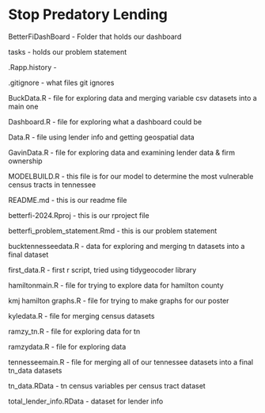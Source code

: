 # Stop Predatory Lending

BetterFiDashBoard - Folder that holds our dashboard

tasks - holds our problem statement

.Rapp.history - 

.gitignore - what files git ignores

BuckData.R - file for exploring data and merging variable csv datasets into a main one

Dashboard.R - file for exploring what a dashboard could be

Data.R - file using lender info and getting geospatial data

GavinData.R - file for exploring data and examining lender data & firm ownership

MODELBUILD.R - this file is for our model to determine the most vulnerable census tracts in tennessee

README.md - this is our readme file

betterfi-2024.Rproj - this is our rproject file

betterfi_problem_statement.Rmd - this is our problem statement

bucktennesseedata.R - data for exploring and merging tn datasets into a final dataset

first_data.R - first r script, tried using tidygeocoder library

hamiltonmain.R - file for trying to explore data for hamilton county

kmj hamilton graphs.R - file for trying to make graphs for our poster

kyledata.R - file for merging census datasets

ramzy_tn.R - file for exploring data for tn

ramzydata.R - file for exploring data

tennesseemain.R - file for merging all of our tennessee datasets into a final tn_data datasets

tn_data.RData - tn census variables per census tract dataset

total_lender_info.RData - dataset for lender info

